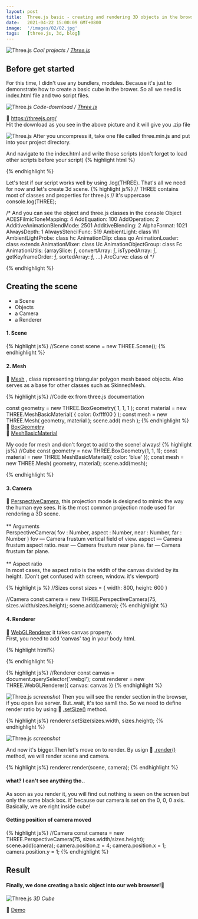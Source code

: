 ```yaml
---
layout: post
title:  Three.js basic - creating and rendering 3D objects in the browser
date:   2021-04-22 15:00:09 GMT+0800
image:  '/images/02/02.jpg'
tags:   [three.js, 3d, blog]
---
```


![Three.js]({{site.baseurl}}/images/02/threejsorg.jpg)
*Cool projects / [Three.js](https://threejs.org/)*


## Before get started
For this time, I didn't use any bundlers, modules. Because it's just to demonstrate how to create a basic cube in the brower. So all we need is index.html file and two script files.

![Three.js]({{site.baseurl}}/images/02/download.jpg)
*Code-download / [Three.js](https://threejs.org/)*

🔗 <a href="https://threejs.org/" traget="_blank">https://threejs.org/</a>
<br>
Hit the download as you see in the above picture and it will give you .zip file


![Three.js]({{site.baseurl}}/images/02/min.jpg)
After you uncompress it, take one file called three.min.js and put into your project directory.

And navigate to the index.html and write those scripts (don't forget to load other scripts before your script)
{% highlight html %}
<body>
    <script src="three.min.js"></script>
    <script src="main.js"></script>
</body>
{% endhighlight %}

Let's test if our script works well by using .log(THREE). That's all we need for now and let's create 3d scene.
{% highlight js%}
// THREE contains most of classes and properties for three.js
// it's uppercase
console.log(THREE);

/* And you can see the object and three.js classes in the console 
Object
ACESFilmicToneMapping: 4
AddEquation: 100
AddOperation: 2
AdditiveAnimationBlendMode: 2501
AdditiveBlending: 2
AlphaFormat: 1021
AlwaysDepth: 1
AlwaysStencilFunc: 519
AmbientLight: class Wl
AmbientLightProbe: class hc
AnimationClip: class qo
AnimationLoader: class extends
AnimationMixer: class Uc
AnimationObjectGroup: class Fc
AnimationUtils: {arraySlice: ƒ, convertArray: ƒ, isTypedArray: ƒ, getKeyframeOrder: ƒ, sortedArray: ƒ, …}
ArcCurve: class ol
*/

{% endhighlight %}


## Creating the scene
* a Scene
* Objects
* a Camera
* a Renderer

#### 1. Scene
{% highlight js%}
//Scene
const scene = new THREE.Scene();
{% endhighlight %}

#### 2. Mesh

🔗 <a href="https://threejs.org/docs/index.html?q=mesh#api/en/objects/Mesh.geometry" traget="_blank">Mesh</a>
, class representing triangular polygon mesh based objects. Also serves as a base for other classes such as SkinnedMesh.

{% highlight js%}
//Code ex from three.js documentation

const geometry = new THREE.BoxGeometry( 1, 1, 1 );
const material = new THREE.MeshBasicMaterial( { color: 0xffff00 } );
const mesh = new THREE.Mesh( geometry, material );
scene.add( mesh );
{% endhighlight %}
🔗 <a href="https://threejs.org/docs/index.html?q=box#api/en/geometries/BoxGeometry" traget="_blank">BoxGeometry</a>
<br>
🔗 <a href="https://threejs.org/docs/index.html?q=meshbasi#api/en/materials/MeshBasicMaterial" traget="_blank">MeshBasicMaterial</a>

My code for mesh and don't forget to add to the scene! always!
{% highlight js%}
//Cube
const geometry = new THREE.BoxGeometry(1, 1, 1);
const material = new THREE.MeshBasicMaterial({ color: 'blue' });
const mesh = new THREE.Mesh( geometry, material);
scene.add(mesh);

{% endhighlight %}

#### 3. Camera
🔗 <a href="https://threejs.org/docs/index.html?q=camera#api/en/cameras/PerspectiveCamera" traget="_blank">PerspectiveCamera</a>, this projection mode is designed to mimic the way the human eye sees. It is the most common projection mode used for rendering a 3D scene.
<br>
<br>
** Arguments
<br>
PerspectiveCamera( fov : Number, aspect : Number, near : Number, far : Number )
fov — Camera frustum vertical field of view.
aspect — Camera frustum aspect ratio.
near — Camera frustum near plane.
far — Camera frustum far plane.
<br>
<br>
** Aspect ratio
<br>
In most cases, the aspect ratio is the width of the canvas divided by its height. (Don't get confused with screen, window. it's viewport)

{% highlight js %}
//Sizes
const sizes = {
    width: 800,
    height: 600
}

//Camera
const camera = new THREE.PerspectiveCamera(75, sizes.width/sizes.height);
scene.add(camera);
{% endhighlight %}

#### 4. Renderer

🔗 <a href="https://threejs.org/docs/index.html?q=renderer#api/en/renderers/WebGLRenderer" traget="_blank">WebGLRenderer</a> it takes canvas property.
<br>
First, you need to add 'canvas' tag in your body html.

{% highlight html%}
<body>
    <canvas class="webgl"></canvas>
    <script src="three.min.js"></script>
    <script src="main.js"></script>
</body>
{% endhighlight %}



{% highlight js%}
//Renderer
const canvas = document.querySelector('.webgl');
const renderer = new THREE.WebGLRenderer({
    canvas: canvas
})
{% endhighlight %}

![Three.js]({{site.baseurl}}/images/02/render.jpg)
*screenshot*
Then you will see the render section in the browser, if you open live server. But..wait, it's too samll tho. So we need to define render ratio by using 🔗 <a href="https://threejs.org/docs/index.html?q=render#api/en/renderers/WebGLRenderer.setSize" traget="_blank">.setSize()</a> method.
<br>

{% highlight js%}
renderer.setSize(sizes.width, sizes.height);
{% endhighlight %}

![Three.js]({{site.baseurl}}/images/02/render2.jpg)
*screenshot*

And now it's bigger.Then let's move on to render. By usign
🔗 <a href="https://threejs.org/docs/index.html?q=render#api/en/renderers/WebGLRenderer.render" traget="_blank">.render()</a> method, we will render scene and camera.
<br>

{% highlight js%}
renderer.render(scene, camera);
{% endhighlight %}

#### what? I can't see anything tho..
As soon as you render it, you will find out nothing is seen on the screen but only the same black box. it' because our camera is set on the 0, 0, 0 axis. Basically, we are right inside cube!

#### Getting position of camera moved

{% highlight js%}
//Camera
const camera = new THREE.PerspectiveCamera(75, sizes.width/sizes.height);
scene.add(camera);
camera.position.z = 4;
camera.position.x = 1;
camera.position.y = 1;
{% endhighlight %}


## Result

#### Finally, we done creating a basic object into our web browser!🔷

![Three.js]({{site.baseurl}}/images/02/cube.jpg)
*3D Cube*

🔗 <a href="https://kimbumi.github.io/threejs/basic/index.html" traget="_blank">Demo</a> 